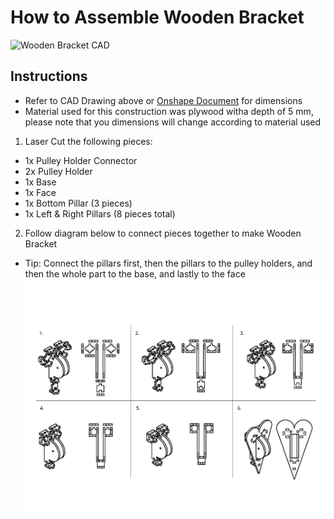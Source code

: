 # How to Assemble Wooden Bracket

![Wooden Bracket CAD](https://user-images.githubusercontent.com/49771001/69452753-4cac7180-0d17-11ea-9cf9-dd54db3ae926.jpg)

## Instructions
* Refer to CAD Drawing above or [Onshape Document](https://cad.onshape.com/documents/624bd94863b6c90403dc5483/w/e8e3d16901bbc782d0261a55/e/36c21db174f8b530e2a3a4fc) for dimensions
* Material used for this construction was plywood witha depth of 5 mm, please note that you dimensions will change according to material used
1. Laser Cut the following pieces:
* 1x Pulley Holder Connector
* 2x Pulley Holder
* 1x Base
* 1x Face
* 1x Bottom Pillar (3 pieces)
* 1x Left & Right Pillars (8 pieces total)
2. Follow diagram below to connect pieces together to make Wooden Bracket
* Tip: Connect the pillars first, then the pillars to the pulley holders, and then the whole part to the base, and lastly to the face
![](https://raw.githubusercontent.com/UniKlo/PaintBot/master/img_gif/HeartAnchorAssemblyDrawing.jpg)
